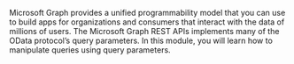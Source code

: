 Microsoft Graph provides a unified programmability model that you can use to build apps for organizations and consumers that interact with the data of millions of users. The Microsoft Graph REST APIs implements many of the OData protocol’s query parameters. In this module, you will learn how to manipulate queries using query parameters.
